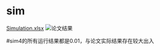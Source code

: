 # sim
[Simulation.xlsx](https://github.com/Miegumi/sim/files/6892185/Simulation.xlsx)
![论文结果](https://user-images.githubusercontent.com/88083917/127305818-b720c819-08ab-42ae-bac2-ccd8d21ab0e1.png)

#sim4的所有运行结果都是0.01，与论文实际结果存在较大出入
